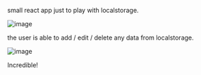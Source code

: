 small react app just to play with localstorage.


![image](https://github.com/sergimoli/localstorage_films/assets/95481090/124cba39-20ea-4faa-8944-30b44372688f)

the user is able to add / edit / delete any data from localstorage.

![image](https://github.com/sergimoli/localstorage_films/assets/95481090/3ff1fe70-c637-4764-8f91-c982dcf2cbb6)


Incredible!
